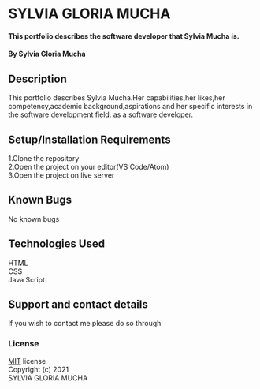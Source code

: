 # SYLVIA GLORIA MUCHA
#### This portfolio describes the software developer that Sylvia Mucha is.
#### By Sylvia Gloria Mucha

## Description
This portfolio describes Sylvia Mucha.Her capabilities,her likes,her competency,academic background,aspirations and her specific interests in the software development field.
as a software developer.

## Setup/Installation Requirements
1.Clone the repository
<br>
2.Open the project on your editor(VS Code/Atom)
<br>
3.Open the project on live server

## Known Bugs
No known bugs

## Technologies Used
HTML
<br>
CSS
<br>
Java Script

## Support and contact details
If you wish to contact me please do so through <link rel="contact" href="contact">

### License
[MIT](https://choosealicense.com/licenses/mit/) license
<br>
Copyright (c) 2021
<br>
SYLVIA GLORIA MUCHA
  